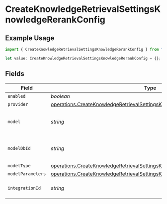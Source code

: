 # CreateKnowledgeRetrievalSettingsKnowledgeRerankConfig

## Example Usage

```typescript
import { CreateKnowledgeRetrievalSettingsKnowledgeRerankConfig } from "@orq-ai/node/models/operations";

let value: CreateKnowledgeRetrievalSettingsKnowledgeRerankConfig = {};
```

## Fields

| Field                                                                                                                                                                      | Type                                                                                                                                                                       | Required                                                                                                                                                                   | Description                                                                                                                                                                |
| -------------------------------------------------------------------------------------------------------------------------------------------------------------------------- | -------------------------------------------------------------------------------------------------------------------------------------------------------------------------- | -------------------------------------------------------------------------------------------------------------------------------------------------------------------------- | -------------------------------------------------------------------------------------------------------------------------------------------------------------------------- |
| `enabled`                                                                                                                                                                  | *boolean*                                                                                                                                                                  | :heavy_minus_sign:                                                                                                                                                         | N/A                                                                                                                                                                        |
| `provider`                                                                                                                                                                 | [operations.CreateKnowledgeRetrievalSettingsKnowledgeResponseProvider](../../models/operations/createknowledgeretrievalsettingsknowledgeresponseprovider.md)               | :heavy_minus_sign:                                                                                                                                                         | N/A                                                                                                                                                                        |
| `model`                                                                                                                                                                    | *string*                                                                                                                                                                   | :heavy_minus_sign:                                                                                                                                                         | The name of the model to use                                                                                                                                               |
| `modelDbId`                                                                                                                                                                | *string*                                                                                                                                                                   | :heavy_minus_sign:                                                                                                                                                         | The ID of the model in the database                                                                                                                                        |
| `modelType`                                                                                                                                                                | [operations.CreateKnowledgeRetrievalSettingsKnowledgeResponseModelType](../../models/operations/createknowledgeretrievalsettingsknowledgeresponsemodeltype.md)             | :heavy_minus_sign:                                                                                                                                                         | N/A                                                                                                                                                                        |
| `modelParameters`                                                                                                                                                          | [operations.CreateKnowledgeRetrievalSettingsKnowledgeResponseModelParameters](../../models/operations/createknowledgeretrievalsettingsknowledgeresponsemodelparameters.md) | :heavy_minus_sign:                                                                                                                                                         | N/A                                                                                                                                                                        |
| `integrationId`                                                                                                                                                            | *string*                                                                                                                                                                   | :heavy_minus_sign:                                                                                                                                                         | The id of the resource                                                                                                                                                     |
